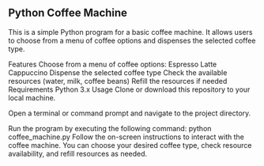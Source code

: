 ## Python Coffee Machine
This is a simple Python program for a basic coffee machine. It allows users to choose from a menu of coffee options and dispenses the selected coffee type.

Features
Choose from a menu of coffee options:
Espresso
Latte
Cappuccino
Dispense the selected coffee type
Check the available resources (water, milk, coffee beans)
Refill the resources if needed
Requirements
Python 3.x
Usage
Clone or download this repository to your local machine.

Open a terminal or command prompt and navigate to the project directory.

Run the program by executing the following command:
python coffee_machine.py
Follow the on-screen instructions to interact with the coffee machine. You can choose your desired coffee type, check resource availability, and refill resources as needed.
